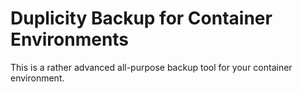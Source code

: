 # Duplicity Backup for Container Environments

This is a rather advanced all-purpose backup tool for your container environment.
